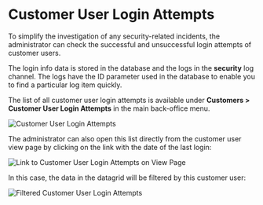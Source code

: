 <a id="user-guide-customers-customer-login-attempts"></a>

# Customer User Login Attempts

To simplify the investigation of any security-related incidents, the administrator can check the successful and unsuccessful
login attempts of customer users.

The login info data is stored in the database and the logs in the **security** log channel. The logs have the ID parameter used in the database to enable you to find a particular log item quickly.

The list of all customer user login attempts is available under **Customers > Customer User Login Attempts** in the main back-office menu.

![Customer User Login Attempts](user/img/customers/login_attempts/login_attempts.png)

The administrator can also open this list directly from the customer user view page by clicking on the link with the date of the  last login:

![Link to Customer User Login Attempts on View Page](user/img/customers/login_attempts/customer_user_view_page.png)

In this case, the data in the datagrid will be filtered by this customer user:

![Filtered Customer User Login Attempts](user/img/customers/login_attempts/filtered_login_attempts.png)
<!-- fa-bars = fa-navicon -->
<!-- Ic Tiles is used as Set As Default in saved views, and as tiles in display layout options -->
<!-- IcPencil refers to Rename in Commerce and Inline Editing in CRM -->
<!-- Check mark in the square. -->
<!-- SortDesc is also used as drop-down arrow -->
